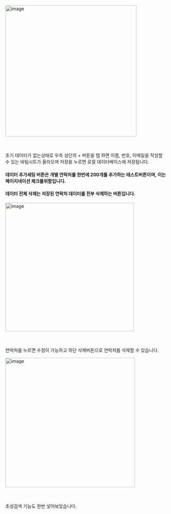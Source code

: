 <img width="408" alt="image" src="https://github.com/user-attachments/assets/f88dace8-233b-463b-bccb-c19388001114" />
</br>
</br>
</br>

초기 데이터가 없는상태로 우측 상단의 + 버튼을 탭 하면
이름, 번호, 이메일을 작성할 수 있는 바텀시트가 올라오며 저장을 누르면 로컬 데이터베이스에 저장됩니다.

#### 데이터 추가세팅 버튼은 개별 연락처를 한번에 200개를 추가하는 테스트버튼이며, 이는 페이지네이션 체크를위함입니다.

#### 데이터 전체 삭제는 저장된 연락처 데이터를 전부 삭제하는 버튼입니다.


<img width="400" alt="image" src="https://github.com/user-attachments/assets/5748c47f-bf5e-4d0d-9849-52abcc25c97a" />
</br>
</br>
</br>

연락처를 누르면 수정이 가능하고 하단 삭제버튼으로 연락처를 삭제할 수 있습니다.


<img width="403" alt="image" src="https://github.com/user-attachments/assets/ea31d646-56dc-4222-9cfe-3f147f82e682" />
</br>
</br>
</br>

초성검색 기능도 한번 넣어보았습니다.
